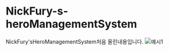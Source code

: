 # NickFury-s-heroManagementSystem
NickFury'sHeroManagementSystem처음 올린내용입니다.
![예시1](./스토리보드_1/01_Untitled.png)
